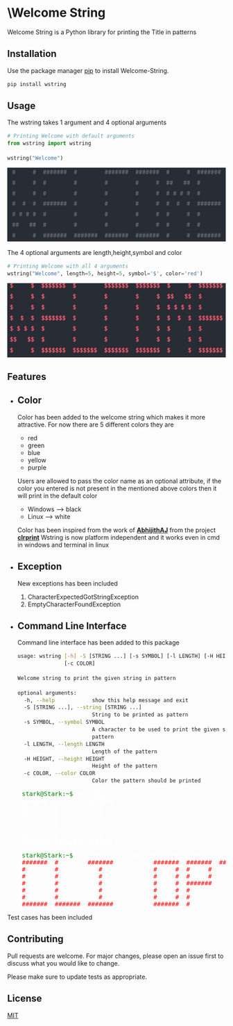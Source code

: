
# \Welcome String
Welcome String is a Python library for printing the Title in patterns

## Installation

Use the package manager [pip](https://pip.pypa.io/en/stable/) to install Welcome-String.

```bash
pip install wstring
```

## Usage

The wstring takes 1 argument and 4 optional arguments

```python
# Printing Welcome with default arguments
from wstring import wstring

wstring("Welcome")
```
![](normal.jpg)


The 4 optional arguments are length,height,symbol and color

```python
# Printing Welcome with all 4 arguments
wstring("Welcome", length=5, height=5, symbol='$', color='red')
```
![](clr.jpg)

## Features

- ## **Color**

  Color has been added to the welcome string which makes it more attractive.
  For now there are 5 different colors they are

  <ul>
  <li>red
  </li>
  <li>green
  </li>
  <li>blue</li>
  <li>yellow</li>
  <li>purple</li>
  </ul>


  Users are allowed to pass the color name as an optional attribute, if the color you entered is not present in the mentioned above colors then it will print in the default color

  <ul>
  <li>Windows --> black</li>
  <li>Linux --> white</li>
  </ul>

  Color has been inspired from the work of <b>[AbhijithAJ](https://github.com/AbhijithAJ)</b> from the project <b>[clrprint](https://github.com/AbhijithAJ/clrprint)</b>
  Wstring is now platform independent and it works even in cmd in windows and terminal in linux

- ## **Exception**

  New exceptions has been included

   1. CharacterExpectedGotStringException
   2. EmptyCharacterFoundException

- ## **Command Line Interface**

  Command line interface has been added to this package

  ```bash
  usage: wstring [-h] -S [STRING ...] [-s SYMBOL] [-l LENGTH] [-H HEIGHT]
                 [-c COLOR]
  
  Welcome string to print the given string in pattern
  
  optional arguments:
    -h, --help            show this help message and exit
    -S [STRING ...], --string [STRING ...]
                          String to be printed as pattern
    -s SYMBOL, --symbol SYMBOL
                          A character to be used to print the given string as a
                          pattern
    -l LENGTH, --length LENGTH
                          Length of the pattern
    -H HEIGHT, --height HEIGHT
                          Height of the pattern
    -c COLOR, --color COLOR
                          Color the pattern should be printed
  ```
<pre style="color:white">
    <span style="color:green">stark@Stark:~$</span><span style="color:white;"> wstring -S cli</span>
    $$$$$$$  $        $$$$$$$  
    $        $           $     
    $        $           $     
    $        $           $     
    $        $           $     
    $        $           $     
    $$$$$$$  $$$$$$$  $$$$$$$
</pre>

<pre style="color:red;">
	<span style="color:green">stark@Stark:~$</span> <span style="color:white;">wstring -S cli optional -s# -c red -l 7 -H 7</span>
    #######  #        #######           #######  #######  #######  #######  #######  #     #  #######  #        
    #        #           #              #     #  #     #     #        #     #     #  ##    #  #     #  #        
    #        #           #              #     #  #     #     #        #     #     #  # #   #  #     #  #        
    #        #           #              #     #  #######     #        #     #     #  #  #  #  #######  #        
    #        #           #              #     #  #           #        #     #     #  #   # #  #     #  #        
    #        #           #              #     #  #           #        #     #     #  #    ##  #     #  #        
    #######  #######  #######           #######  #           #     #######  #######  #     #  #     #  ####### 
</pre>

Test cases has been included



## Contributing
Pull requests are welcome. For major changes, please open an issue first to discuss what you would like to change.

Please make sure to update tests as appropriate.

## License
[MIT](https://github.com/TONYSTARK-EDITH/wstring/blob/master/LICENSE)